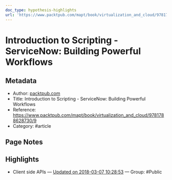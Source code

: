 ```yaml
---
doc_type: hypothesis-highlights
url: 'https://www.packtpub.com/mapt/book/virtualization_and_cloud/9781788628730/9'
---
```


# Introduction to Scripting - ServiceNow: Building Powerful Workflows

## Metadata
- Author: [packtpub.com]()
- Title: Introduction to Scripting - ServiceNow: Building Powerful Workflows
- Reference: https://www.packtpub.com/mapt/book/virtualization_and_cloud/9781788628730/9
- Category: #article

## Page Notes
## Highlights
- Client side APIs — [Updated on 2018-03-07 10:28:53](https://hyp.is/PjquLiIcEeieuUc6Ns0E3w/www.packtpub.com/mapt/book/virtualization_and_cloud/9781788628730/9) — Group: #Public



